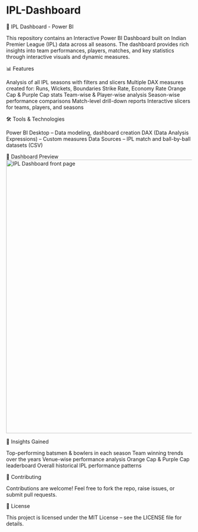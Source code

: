 # IPL-Dashboard
🏏 IPL Dashboard - Power BI

This repository contains an Interactive Power BI Dashboard built on Indian Premier League (IPL) data across all seasons.
The dashboard provides rich insights into team performances, players, matches, and key statistics through interactive visuals and dynamic measures.


📊 Features

Analysis of all IPL seasons with filters and slicers
Multiple DAX measures created for:
   Runs, Wickets, Boundaries
   Strike Rate, Economy Rate
   Orange Cap & Purple Cap stats
   Team-wise & Player-wise analysis
Season-wise performance comparisons
Match-level drill-down reports
Interactive slicers for teams, players, and seasons


🛠️ Tools & Technologies

Power BI Desktop – Data modeling, dashboard creation
DAX (Data Analysis Expressions) – Custom measures
Data Sources – IPL match and ball-by-ball datasets (CSV)


📸 Dashboard Preview
<img width="1336" height="743" alt="IPL Dashboard front page" src="https://github.com/user-attachments/assets/7d3d1b50-bb81-4a46-a2ce-1c9a628fedf8" />


📌 Insights Gained

Top-performing batsmen & bowlers in each season
Team winning trends over the years
Venue-wise performance analysis
Orange Cap & Purple Cap leaderboard
Overall historical IPL performance patterns


🤝 Contributing

Contributions are welcome! Feel free to fork the repo, raise issues, or submit pull requests.


📜 License

This project is licensed under the MIT License – see the LICENSE
 file for details.


